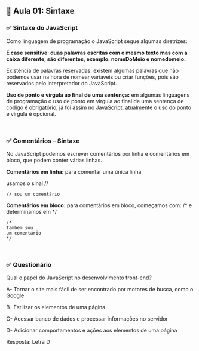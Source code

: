 ## 📝 Aula 01: Sintaxe
### ✅ Sintaxe do JavaScript
Como linguagem de programação o JavaScript segue algumas diretrizes:

**É case sensitive: duas palavras escritas com o mesmo texto mas com a caixa diferente, são diferentes, exemplo: nomeDoMeio e nomedomeio.**

Existência de palavras reservadas: existem algumas palavras que não podemos usar na hora de nomear variáveis ou criar funções, pois são reservados pelo interpretador do JavaScript.

**Uso de ponto e vírgula ao final de uma sentença:** em algumas linguagens de programação o uso de ponto em
vírgula ao final de uma sentença de código é obrigatório, já foi assim no JavaScript, atualmente o uso do ponto e vírgula é opcional.

<br>

### ✅ Comentários – Sintaxe
No JavaScript podemos escrever comentários por linha e comentários em bloco, que podem conter várias linhas.

**Comentários em linha:** para comentar uma única linha

usamos o sinal //
```
// sou um comentário
```

**Comentários em bloco:** para comentários em bloco, começamos com: /* e determinamos em */
```
/*
Também sou
um comentário
*/
```

<br>


### ✅ Questionário
Qual o papel do JavaScript no desenvolvimento front-end?

A- Tornar o site mais fácil de ser encontrado por motores de busca, como o Google

B- Estilizar os elementos de uma página

C- Acessar banco de dados e processar informações no servidor

D- Adicionar comportamentos e ações aos elementos de uma página 

Resposta: Letra D